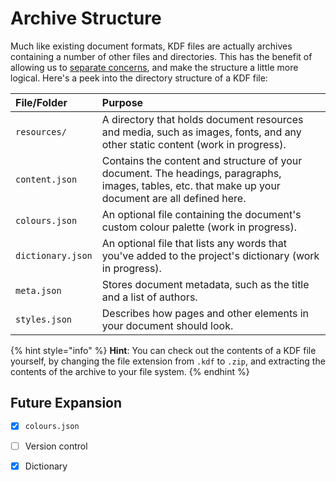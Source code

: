 # Archive Structure

Much like existing document formats, KDF files are actually archives containing a number of other files and directories. This has the benefit of allowing us to [separate concerns](https://en.m.wikipedia.org/wiki/Separation_of_concerns), and make the structure a little more logical. Here's a peek into the directory structure of a KDF file:

| File/Folder | Purpose |
| :--- | :--- |
| `resources/` | A directory that holds document resources and media, such as images, fonts, and any other static content \(work in progress\). |
| `content.json` | Contains the content and structure of your document. The headings, paragraphs, images, tables, etc. that make up your document are all defined here. |
| `colours.json` | An optional file containing the document's custom colour palette \(work in progress\). |
| `dictionary.json` | An optional file that lists any words that you've added to the project's dictionary \(work in progress\). |
| `meta.json` | Stores document metadata, such as the title and a list of authors.  |
| `styles.json` | Describes how pages and other elements in your document should look.  |

{% hint style="info" %}
**Hint**: You can check out the contents of a KDF file yourself, by changing the file extension from `.kdf` to `.zip`, and extracting the contents of the archive to your file system.
{% endhint %}

## Future Expansion

* [x] `colours.json` 
* [ ] Version control
* [x] Dictionary

